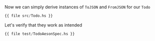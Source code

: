 Now we can simply derive instances of `ToJSON` and `FromJSON` for our `Todo`

```haskell
{{ file src/Todo.hs }}
```

Let's verify that they work as intended

```haskell
{{ file test/TodoAesonSpec.hs }}
```
